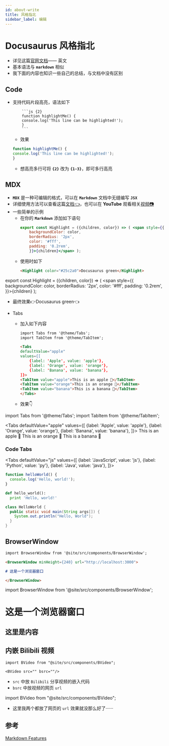 ```yaml
---
id: about-write
title: 风格指北
sidebar_label: 编辑
---
```

# Docusaurus 风格指北
- 详见这篇[官网文档](https://v2.docusaurus.io/docs/markdown-features)—— 英文
- 基本语法与 **`markdown`** 相似
- 我下面的内容也知识一些自己的总结，与文档中没有区别

## Code
- 支持代码片段高亮，语法如下
    ```
        ```js {2}
        function highlightMe() {
        console.log('This line can be highlighted!');
        }
        ```
    ```
    - 效果
    ```js {2}
    function highlightMe() {
    console.log('This line can be highlighted!');
    }
    ```
    - 想高亮多行可将 **`{2}`** 改为 **`{1-3}`**，即可多行高亮
## MDX
- **`MDX`** 是一种可编辑的格式，可以在 **`Markdown`** 文档中无缝编写 **`JSX`**
- 详细使用方法可以查看这篇[文档👈](https://mdxjs.com/)，也可以在 **YouTube** 观看相关[视频📷](https://www.youtube.com/watch?v=d2sQiI5NFAM&list=PLV5CVI1eNcJgCrPH_e6d57KRUTiDZgs0u)
- 一些简单的示例
  - 在你的 **`Markdown`** 添加如下语句
    ``` jsx
    export const Highlight = ({children, color}) => ( <span style={{
        backgroundColor: color,
        borderRadius: '2px',
        color: '#fff',
        padding: '0.2rem',
        }}>{children}</span> );
    ```
  - 使用时如下
    ``` md
    <Highlight color="#25c2a0">Docusaurus green</Highlight>
    ```

export const Highlight = ({children, color}) => ( <span style={{
    backgroundColor: color,
    borderRadius: '2px',
    color: '#fff',
    padding: '0.2rem',
}}>{children}</span> );

  - 最终效果👉<Highlight color="#25c2a0">Docusaurus green</Highlight>👈

- Tabs
  - 加入如下内容
    ``` md
    import Tabs from '@theme/Tabs';
    import TabItem from '@theme/TabItem';
    
    <Tabs
    defaultValue="apple"
    values={[
        {label: 'Apple', value: 'apple'},
        {label: 'Orange', value: 'orange'},
        {label: 'Banana', value: 'banana'},
    ]}>
    <TabItem value="apple">This is an apple 🍎</TabItem>
    <TabItem value="orange">This is an orange 🍊</TabItem>
    <TabItem value="banana">This is a banana 🍌</TabItem>
    </Tabs>
    ```
  - 效果👇

import Tabs from '@theme/Tabs';
import TabItem from '@theme/TabItem';

<Tabs
defaultValue="apple"
values={[
    {label: 'Apple', value: 'apple'},
    {label: 'Orange', value: 'orange'},
    {label: 'Banana', value: 'banana'},
]}>
<TabItem value="apple">This is an apple 🍎</TabItem>
<TabItem value="orange">This is an orange 🍊</TabItem>
<TabItem value="banana">This is a banana 🍌</TabItem>
</Tabs>

### Code Tabs

<Tabs
defaultValue="js"
values={[
    {label: 'JavaScript', value: 'js'},
    {label: 'Python', value: 'py'},
    {label: 'Java', value: 'java'},
]}>
<TabItem value="js">

```js
function helloWorld() {
  console.log('Hello, world!');
}
```

</TabItem>
<TabItem value="py">

```py
def hello_world():
  print 'Hello, world!'
```

</TabItem>
<TabItem value="java">

```java
class HelloWorld {
  public static void main(String args[]) {
    System.out.println("Hello, World");
  }
}
```

</TabItem>
</Tabs>

## BrowserWindow

``` md
import BrowserWindow from '@site/src/components/BrowserWindow';

<BrowserWindow minHeight={240} url="http://localhost:3000">

# 这是一个浏览器窗口

</BrowserWindow>
```

import BrowserWindow from '@site/src/components/BrowserWindow';

<BrowserWindow minHeight={240} url="http://localhost:3000">

# 这是一个浏览器窗口
## 这里是内容

</BrowserWindow>

## 内嵌 Bilibili 视频

``` shell
import BVideo from "@site/src/components/BVideo";

<BVideo src="" bsrc=""/>
```
- `src` 中放 `Bilibili` 分享视频的嵌入代码
- `bsrc` 中放视频的网页 `url`

import BVideo from "@site/src/components/BVideo";

<BrowserWindow>

<BVideo src="https://www.bilibili.com/bangumi/play/ep374668?from=search&seid=5105236372748998047&spm_id_from=333.337.0.0" bsrc="https://www.bilibili.com/bangumi/play/ep374668?from=search&seid=5105236372748998047&spm_id_from=333.337.0.0"/>

</BrowserWindow>

- 这里我两个都放了网页的 `url` 效果就没那么好了······

## 参考
[Markdown Features](https://www.docusaurus.cn/docs/markdown-features)